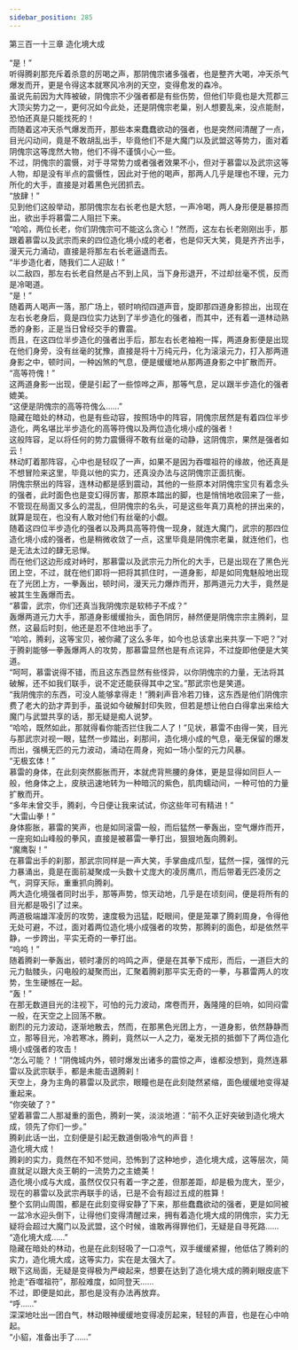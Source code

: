 ```yaml
---
sidebar_position: 285
---
```

 第三百一十三章 造化境大成


“是！”  
听得腾刹那充斥着杀意的厉喝之声，那阴傀宗诸多强者，也是整齐大喝，冲天杀气爆发而开，更是令得这本就寒风冷冽的天空，变得愈发的森冷。  
虽说先前因为大阵被破，阴傀宗不少强者都是有些伤势，但他们毕竟也是大荒郡三大顶尖势力之一，更何况如今此处，还是阴傀宗老巢，别人想要乱来，没点能耐，恐怕还真是只能找死的！  
而随着这冲天杀气爆发而开，那些本来蠢蠢欲动的强者，也是突然间清醒了一点，目光闪动间，竟是不敢胡乱出手，毕竟他们不是大魔门以及武盟这等势力，面对着阴傀宗这等庞然大物，他们不得不谨慎小心一些。  
不过，阴傀宗的震慑，对于寻常势力或者强者效果不小，但对于慕雷以及武宗这等人物，却是没有半点的震慑性，因此对于他的喝声，那两人几乎是理也不理，元力所化的大手，直接是对着黑色光团抓去。  
“放肆！”  
见到他们这般举动，那阴傀宗左右长老也是大怒，一声冷喝，两人身形便是暴掠而出，欲出手将慕雷二人阻拦下来。  
“哈哈，两位长老，你们阴傀宗可不能这么贪心！”然而，这左右长老刚刚出手，那跟着慕雷以及武宗而来的四位造化境小成的老者，也是仰天大笑，竟是齐齐出手，漫天元力涌动，直接是将那左右长老逼退而去。  
“半步造化者，随我们二人迎敌！”  
以二敌四，那左右长老自然是占不到上风，当下身形退开，不过却丝毫不慌，反而是冷喝道。  
“是！”  
随着两人喝声一落，那广场上，顿时响彻四道声音，旋即那四道身影掠出，出现在左右长老身后，竟是四位实力达到了半步造化的强者，而其中，还有着一道林动熟悉的身影，正是当日曾经交手的曹震。  
而且，在这四位半步造化的强者出手后，那左右长老袖袍一挥，两道身影便是出现在他们身旁，没有丝毫的犹豫，直接是将十万纯元丹，化为滚滚元力，打入那两道身影之中，顿时间，一种凶煞的气息，便是缓缓地从那两道身影之中扩散而开。  
“高等符傀！”  
这两道身影一出现，便是引起了一些惊哗之声，那等气息，足以跟半步造化的强者媲美。  
“这便是阴傀宗的高等符傀么……”  
隐藏在暗处的林动，也是有些动容，按照场中的阵容，阴傀宗居然是有着四位半步造化，两名堪比半步造化的高等符傀以及两位造化境小成的强者！  
这般阵容，足以将任何的势力震慑得不敢有丝毫的动静，这阴傀宗，果然是强者如云！  
林动盯着那阵容，心中也是轻叹了一声，如果不是因为吞噬祖符的缘故，他还真是不想冒险来这里，毕竟以他的实力，还真没办法与这阴傀宗正面抗衡。  
阴傀宗祭出的阵容，连林动都是感到震动，其他的一些原本对阴傀宗宝贝有着念头的强者，此时面色也是变幻得厉害，那原本踏出的脚，也是悄悄地收回来了一些，不管现在局面又多么的混乱，但阴傀宗的名头，可是这些年真刀真枪的拼出来的，就算是现在，也没有人敢对他们有丝毫的小觑。  
随着这四位半步造化的强者以及两具高等符傀一现身，就连大魔门，武宗的那四位造化境小成的强者，也是稍微收敛了一点，这里毕竟是阴傀宗老巢，就连他们，也是无法太过的肆无忌惮。  
而在他们这边形成对峙时，那慕雷以及武宗元力所化的大手，已是出现在了黑色光团上空，不过，就在他们即将一把将其抓住时，一道身影，却是如同鬼魅般地出现在了光团上方，一拳轰出，顿时间，漫天元力爆炸而开，那两道元力大手，竟然是被其生生轰爆而去。  
“慕雷，武宗，你们还真当我阴傀宗是软柿子不成？”  
轰爆两道元力大手，那道身影缓缓抬头，面色阴厉，赫然便是阴傀宗宗主腾刹，显然，这最后时刻，他还是忍不住地出手了。  
“哈哈，腾刹，这等宝贝，被你藏了这么多年，如今也总该拿出来共享一下吧？”对于腾刹能够一拳轰爆两人的攻势，那慕雷显然也是有点诧异，不过旋即他便是大笑道。  
“呵呵，慕雷说得不错，而且这东西显然有些怪异，以你阴傀宗的力量，无法将其破解，还不如我们联手，说不定还能获得其中之宝。”那武宗也是笑道。  
“我阴傀宗的东西，可没人能够拿得走！”腾刹声音冷若刀锋，这东西是他们阴傀宗费了老大的劲才弄到手，虽说如今破解封印失败，但若是想让他白白得拿出来给大魔门与武盟共享的话，那无疑是痴人说梦。  
“哈哈，既然如此，那就得看你能否拦住我二人了！”见状，慕雷不由得一笑，目光与那武宗对视一眼，猛然一步踏出，刹那间，造化境小成的气息，毫无保留的爆发而出，强横无匹的元力波动，涌动在周身，宛如一场小型的元力风暴。  
“无极玄体！”  
慕雷的身体，在此刻突然膨胀而开，本就虎背熊腰的身体，更是显得如同巨人一般，他身体之上，皮肤迅速地转为一种暗沉的紫色，肌肉蠕动间，一种可怕的力量扩散而开。  
“多年未曾交手，腾刹，今日便让我来试试，你这些年可有精进！”  
“大雷山拳！”  
身体膨胀，慕雷的笑声，也是如同滚雷一般，而后猛然一拳轰出，空气爆炸而开，一座宛如山峰般的拳风，直接是被慕雷一拳打出，狠狠地轰向腾刹。  
“魔鹰裂！”  
在慕雷出手的刹那，那武宗同样是一声大笑，手掌曲成爪型，猛然一探，强悍的元力暴涌出，竟是在面前凝聚成一头数十丈庞大的凌厉鹰爪，而后带着无匹凌厉之气，洞穿天际，重重抓向腾刹。  
两大造化境强者同时出手，那等声势，惊天动地，几乎是在顷刻间，便是将所有的目光都是吸引了过来。  
两道极端雄浑凌厉的攻势，速度极为迅猛，眨眼间，便是笼罩了腾刹周身，令得他无处可避，不过，面对着两位造化境小成强者的攻势，那腾刹的面色，却是依然平静，一步跨出，平实无奇的一拳打出。  
“呜呜！”  
随着腾刹一拳轰出，顿时凄厉的呜鸣之声，便是在其拳下成形，而后，一道巨大的元力骷髅头，闪电般的凝聚而出，汇聚着腾刹那平实无奇的一拳，与慕雷两人的攻势，生生硬憾在一起。  
“轰！”  
在那无数道目光的注视下，可怕的元力波动，席卷而开，轰隆隆的巨响，如同闷雷一般，在天空之上回荡不散。  
剧烈的元力波动，逐渐地散去，然而，在那黑色光团上方，一道身影，依然静静而立，那等目光，冷若寒冰，腾刹，竟然以一人之力，毫发无损的抵御下了两位造化境小成强者的攻击！  
“怎么可能？！”阴傀城内外，顿时爆发出诸多的震惊之声，谁都没想到，竟然连慕雷以及武宗联手，都是未能击退腾刹！  
天空上，身为主角的慕雷以及武宗，眼瞳也是在此刻陡然紧缩，面色缓缓地变得凝重起来。  
“你突破了？”  
望着慕雷二人那凝重的面色，腾刹一笑，淡淡地道：“前不久正好突破到造化境大成，领先了你们一步。”  
腾刹此话一出，立刻便是引起无数道倒吸冷气的声音！  
造化境大成！  
腾刹的实力，竟然在不知不觉间，恐怖到了这种地步，造化境大成，这等层次，简直就足以跟大炎王朝的一流势力之主媲美！  
造化境小成与大成，虽然仅仅只有着一字之差，但那差距，却是极为庞大，至少，现在的慕雷以及武宗再联手的话，已是不会有超过五成的胜算！  
整个玄阴山周围，都是在此刻变得安静了下来，那些蠢蠢欲动的强者，更是如同被一盆冷水迎头倒下，让得他们变得清醒过来，拥有着造化境大成的阴傀宗，实力无疑将会超过大魔门以及武盟，这个时候，谁敢再得罪他们，无疑是自寻死路……  
“造化境大成……”  
隐藏在暗处的林动，也是在此刻轻吸了一口凉气，双手缓缓紧握，他低估了腾刹的实力，造化境大成，这等实力，实在是太强大了。  
眼下这局面，无疑是变得极为严峻起来，想要在达到了造化境大成的腾刹眼皮底下抢走“吞噬祖符”，那般难度，如同登天……  
不过，即便是如此，那也是没有办法再放弃。  
“呼……”  
深深地吐出一团白气，林动眼神缓缓地变得凌厉起来，轻轻的声音，也是在心中响起。  
“小貂，准备出手了……”  
  
  
